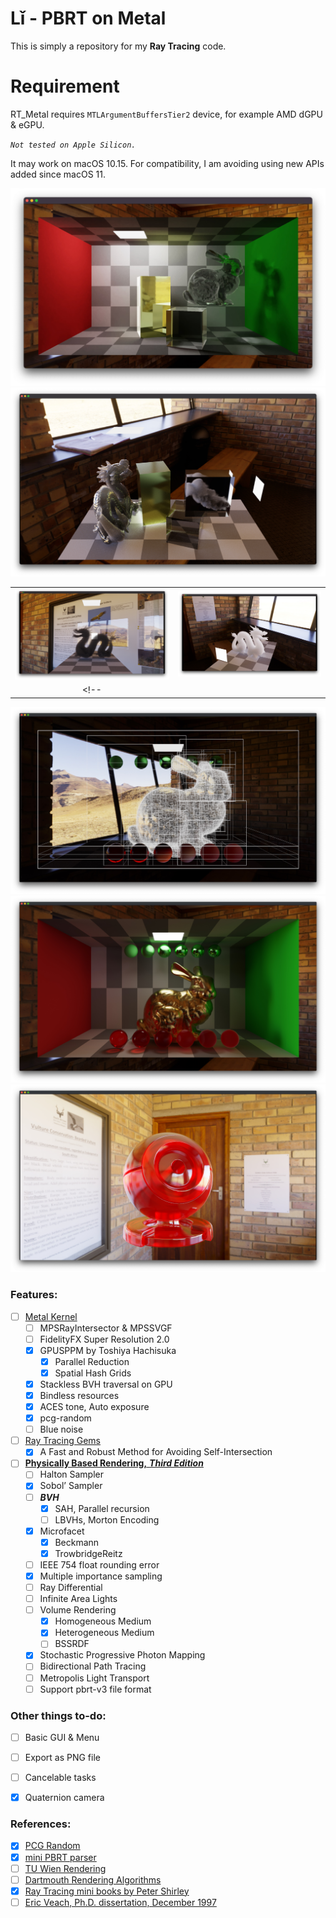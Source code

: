 # Lǐ - PBRT on Metal
This is simply a repository for my **Ray Tracing** code.

# Requirement
RT_Metal requires `MTLArgumentBuffersTier2` device, for example AMD dGPU & eGPU. 

*`Not tested on Apple Silicon.`*

It may work on macOS 10.15. For compatibility, I am avoiding using new APIs added since macOS 11.

![](Captures/capture_t.jpg)
![](Captures/capture_s.jpg)

|                             |                             |
|:---------------------------:|:---------------------------:|
| ![](Captures/capture_q.jpg) | ![](Captures/capture_p.jpg) |
<!-- |                             |                             | -->

![](Captures/capture_o.jpg)
![](Captures/capture_n.jpg)
![](Captures/capture_k.jpg)

### Features:
- [ ] [Metal Kernel](https://developer.apple.com/documentation/metal)
    - [ ] MPSRayIntersector & MPSSVGF
    - [ ] FidelityFX Super Resolution 2.0
    - [x] GPUSPPM by Toshiya Hachisuka
        - [x] Parallel Reduction
        - [x] Spatial Hash Grids
    - [x] Stackless BVH traversal on GPU
    - [x] Bindless resources
    - [x] ACES tone, Auto exposure
    - [x] pcg-random
    - [ ] Blue noise
- [ ] [Ray Tracing Gems](https://www.realtimerendering.com/raytracinggems/)
    - [x] A Fast and Robust Method for Avoiding Self-Intersection
- [ ] [**Physically Based Rendering,** __*Third Edition*__](http://www.pbr-book.org/)
    - [ ] Halton Sampler
    - [x] Sobol’ Sampler
    - [ ] ***BVH*** 
        - [x] SAH, Parallel recursion
        - [ ] LBVHs, Morton Encoding
    - [x] Microfacet
        - [x] Beckmann
        - [x] TrowbridgeReitz
    - [ ] IEEE 754 float rounding error
    - [x] Multiple importance sampling
    - [ ] Ray Differential
    - [ ] Infinite Area Lights
    - [ ] Volume Rendering
        - [x] Homogeneous Medium
        - [x] Heterogeneous Medium
        - [ ] BSSRDF
    - [x] Stochastic Progressive Photon Mapping
    - [ ] Bidirectional Path Tracing
    - [ ] Metropolis Light Transport
    - [ ] Support pbrt-v3 file format 

### Other things to-do:
- [ ] Basic GUI & Menu
- [ ] Export as PNG file
- [ ] Cancelable tasks 
- [x] Quaternion camera



 ### References:  
- [x] [PCG Random](https://github.com/imneme/pcg-c-basic)
- [x] [mini PBRT parser](https://github.com/vilya/minipbrt)
- [ ] [TU Wien Rendering](https://www.cg.tuwien.ac.at/courses/Rendering/VU.SS2020.html)
- [ ] [Dartmouth Rendering Algorithms](https://cs87-dartmouth.github.io/syllabus/)
- [x] [Ray Tracing mini books by Peter Shirley](https://raytracing.github.io/)
- [ ] [Eric Veach, Ph.D. dissertation, December 1997](http://graphics.stanford.edu/papers/veach_thesis/)
